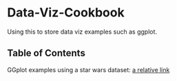 # Data-Viz-Cookbook
Using this to store data viz examples such as ggplot. 

## Table of Contents 
GGplot examples using a star wars dataset: [a relative link](Plot_Assortment.md)
